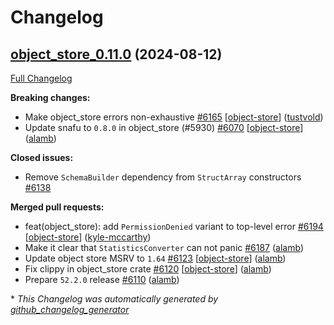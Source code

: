 <!---
  Licensed to the Apache Software Foundation (ASF) under one
  or more contributor license agreements.  See the NOTICE file
  distributed with this work for additional information
  regarding copyright ownership.  The ASF licenses this file
  to you under the Apache License, Version 2.0 (the
  "License"); you may not use this file except in compliance
  with the License.  You may obtain a copy of the License at

    http://www.apache.org/licenses/LICENSE-2.0

  Unless required by applicable law or agreed to in writing,
  software distributed under the License is distributed on an
  "AS IS" BASIS, WITHOUT WARRANTIES OR CONDITIONS OF ANY
  KIND, either express or implied.  See the License for the
  specific language governing permissions and limitations
  under the License.
-->

# Changelog

## [object_store_0.11.0](https://github.com/apache/arrow-rs/tree/object_store_0.11.0) (2024-08-12)

[Full Changelog](https://github.com/apache/arrow-rs/compare/object_store_0.10.2...object_store_0.11.0)

**Breaking changes:**

- Make object\_store errors non-exhaustive [\#6165](https://github.com/apache/arrow-rs/pull/6165) [[object-store](https://github.com/apache/arrow-rs/labels/object-store)] ([tustvold](https://github.com/tustvold))
- Update snafu to `0.8.0` in object\_store \(\#5930\) [\#6070](https://github.com/apache/arrow-rs/pull/6070) [[object-store](https://github.com/apache/arrow-rs/labels/object-store)] ([alamb](https://github.com/alamb))

**Closed issues:**

- Remove `SchemaBuilder` dependency from `StructArray` constructors [\#6138](https://github.com/apache/arrow-rs/issues/6138)

**Merged pull requests:**

- feat\(object\_store\):  add `PermissionDenied` variant to top-level error [\#6194](https://github.com/apache/arrow-rs/pull/6194) [[object-store](https://github.com/apache/arrow-rs/labels/object-store)] ([kyle-mccarthy](https://github.com/kyle-mccarthy))
- Make it clear that `StatisticsConverter` can not panic [\#6187](https://github.com/apache/arrow-rs/pull/6187) ([alamb](https://github.com/alamb))
- Update object store MSRV to `1.64` [\#6123](https://github.com/apache/arrow-rs/pull/6123) [[object-store](https://github.com/apache/arrow-rs/labels/object-store)] ([alamb](https://github.com/alamb))
- Fix clippy in object\_store crate [\#6120](https://github.com/apache/arrow-rs/pull/6120) [[object-store](https://github.com/apache/arrow-rs/labels/object-store)] ([alamb](https://github.com/alamb))
- Prepare `52.2.0` release [\#6110](https://github.com/apache/arrow-rs/pull/6110) ([alamb](https://github.com/alamb))



\* *This Changelog was automatically generated by [github_changelog_generator](https://github.com/github-changelog-generator/github-changelog-generator)*
